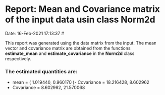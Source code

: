 # Report: Mean and Covariance matrix of the input data usin class Norm2d 

Date:                                                       16-Feb-2021 17:13:37  #

This report was generated using the data matrix from the input. The mean vector and covariance matrix are obtained from the functions **estimate_mean** and **estimate_covariance** in the **Norm2d** class respectively.
### The estimated quantities are:
- mean = ( 1.019440, 0.960170 )- Covariance =  18.216428, 8.602962 
- Covariance =  8.602962, 21.570068 
